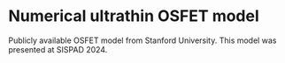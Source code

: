 # Numerical ultrathin OSFET model
Publicly available OSFET model from Stanford University. This model was presented at SISPAD 2024.
